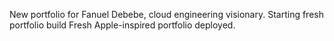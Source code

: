 New portfolio for Fanuel Debebe, cloud engineering visionary.
Starting fresh portfolio build
Fresh Apple-inspired portfolio deployed.
